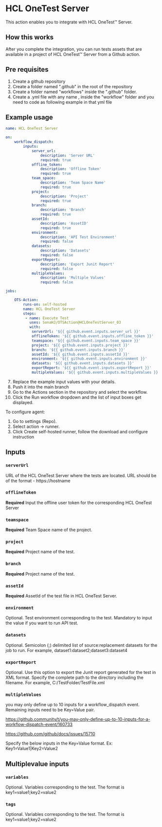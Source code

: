 # HCL OneTest Server

This action enables you to integrate with HCL OneTest™ Server.

## How this works

After you complete the integration, you can run tests assets that are available in a project of HCL OneTest™ Server from a Github action.

## Pre requisites

1. Create a github repository
2. Create a folder named ".github" in the root of the repository
3. Create a folder named "workflows" inside the ".github" folder.
5. Create a .yml file with any name , inside the "workflow" folder and you need to code as following example in that yml file
## Example usage

```yaml
name: HCL OneTest Server

on:
    workflow_dispatch:
        inputs:
            server_url:
                description: 'Server URL'
                required: true
            offline_token:
                description: 'Offline Token'
                required: true
            team_space:
                description: 'Team Space Name'
                required: true
            project:
                description: 'Project'
                required: true
            branch:
                description: 'Branch'
                required: true
            assetId:
                description: 'AssetID'
                required: true
            environment:
                description: 'API Test Environment'
                required: false
            datasets:
                description: 'Datasets'
                required: false
            exportReport:
                description: 'Export Junit Report'
                required: false
            multipleValues:
                description: 'Multiple Values'
                required: false

jobs:

    OTS-Action:
        runs-on: self-hosted
        name: HCL OneTest Server
        steps:
         - name: Execute Test
           uses: SonaHJ/OTSAction@HCLOneTestServer_03
           with:
            serverUrl: '${{ github.event.inputs.server_url }}'
            offlineToken: '${{ github.event.inputs.offline_token }}'
            teamspace: '${{ github.event.inputs.team_space }}'
            project: '${{ github.event.inputs.project }}'
            branch: '${{ github.event.inputs.branch }}'
            assetId: '${{ github.event.inputs.assetId }}'
            environment: '${{ github.event.inputs.environment }}'
            datasets: '${{ github.event.inputs.datasets }}'
            exportReport: '${{ github.event.inputs.exportReport }}'
            multipleValues: '${{ github.event.inputs.multipleValues }}'

```
7. Replace the example input values with your details.
8. Push it into the main branch
9. Go to the Actions section in the repository and select the workflow.
10. Click the Run workflow dropdown and the list of input boxes get displayed.

To configure agent:
1. Go to settings (Repo).
2. Select action -> runner.
3. Click Create self-hosted runner, follow the download and configure instruction

## Inputs

### `serverUrl`

URL of the HCL OneTest Server where the tests are located. URL should be of the format - https://hostname

### `offlineToken `

**Required** Input the offline user token for the corresponding HCL OneTest Server

### `teamspace`

**Required** Team Space name of the project.

### `project`

**Required** Project name of the test.

### `branch`

**Required** Project name of the test.

### `assetId`

**Required** AssetId of the test file in HCL OneTest Server.

### `environment`

Optional. Test environment corresponding to the test. Mandatory to input the value if you want to run API test.

### `datasets`

Optional. Semicolon (;) delimited list of source:replacement datasets for the job to run. For example, dataset1:dataset2;dataset3:dataset4

### `exportReport`

Optional. Use this option to export the Junit report generated for the test in XML format. Specify the complete path to the directory including the filename. For example, C:/TestFolder/TestFile.xml

### `multipleValues`

you may only define up to 10 inputs for a workflow_dispatch event. Remaining inputs need to be Key=Value pair.

https://github.community/t/you-may-only-define-up-to-10-inputs-for-a-workflow-dispatch-event/160733

https://github.com/github/docs/issues/15710

Specify the below inputs in the Key=Value format.
Ex: Key1=Value1|Key2=Value2

## Multiplevalue inputs

### `variables`

Optional. Variables corresponding to the test. The format is key1=value1;key2=value2

### `tags`
Optional. Variables corresponding to the test. The format is key1=value1;key2=value2
